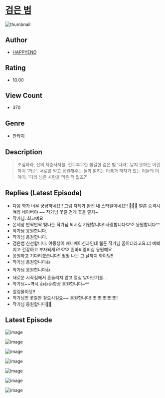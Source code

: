 # [검은 범](https://comic.naver.com/bestChallenge/list?titleId=810115)
![thumbnail](https://image-comic.pstatic.net/user_contents_data/challenge_comic/2023/05/23/315592/upload_7075776476589864035_480x623.jpeg)

## Author
- [HAPPYEND](https://comic.naver.com/artistTitle?id=315592)

## Rating
- 10.00

## View Count
- 370

## Genre
- 판타지

## Description
> 조심하라, 산의 저승사자를. 전무후무한 불길한 검은 범 '다라', 날지 못하는 어린 까치 '까순'. 서로를 믿고 응원해주는 둘과 얽히는 아픔과 하자가 있는 이들의 이야기. '다라 님은 사람을 먹은 적 없죠?'

## Replies (Latest Episode)
- 다음 화가 너무 궁금하네요!! 그림 자체가 완전 내 스타일이네요!! 🥹🥹🥹 얼른 승격시켜라 네이버야 ~~ 작가님 꽃길 걷게 꽃을 깔자~
- 작가님. 최고예요
- 온세상 반짝반짝 빛나는 작가님 되시길 기원합니다!!사랑합니다♡♡ 응원합니다^^
- 작가님 응원합니다.
- 작가님 응원합니다.
- 검은범 신선합니다. 여동생이 애니메이션과인데 웹툰 작가님 꿈이더라고요.더 예뻐지고 건강하고 부자되세요!♡♡ 퀸바비멤버십 응원해요
- 응원하고 기다리겠습니다!! 훨훨 나는 그 날까지 화이팅!!
- 작가님 응원합니다👍
- 작가님 응원합니다👍
- 새로운 시작점에서 흔들리지 않고 열심 날아보기를...
- 작가님~~역시 👍👍👍항상 응원합니다~^^
- 힐링물이닷!!
- 작가님!!! 꽃길만 걸으시길요~~ 응원합니다!!!!!!!!!!!!!!!!!!!!!!
- 작가님 응원합니다👍🏻

## Latest Episode
![image](https://image-comic.pstatic.net/user_contents_data/challenge_comic/2023/05/23/315592/upload_7148118847632193849.jpeg)

![image](https://image-comic.pstatic.net/user_contents_data/challenge_comic/2023/05/23/315592/upload_3618985782920962867.jpeg)

![image](https://image-comic.pstatic.net/user_contents_data/challenge_comic/2023/05/23/315592/upload_3474589120626582580.jpeg)

![image](https://image-comic.pstatic.net/user_contents_data/challenge_comic/2023/05/23/315592/upload_3472663678161467193.jpeg)

![image](https://image-comic.pstatic.net/user_contents_data/challenge_comic/2023/05/23/315592/upload_7149801298024607846.jpeg)

![image](https://image-comic.pstatic.net/user_contents_data/challenge_comic/2023/05/23/315592/upload_3618704114657420339.jpeg)

![image](https://image-comic.pstatic.net/user_contents_data/challenge_comic/2023/05/23/315592/upload_4063988705913877049.jpeg)
